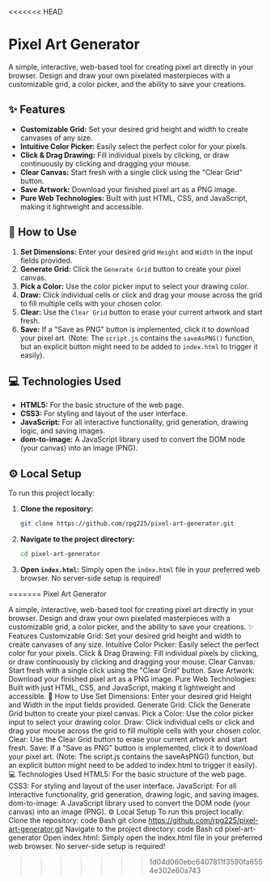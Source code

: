<<<<<<< HEAD
# Pixel Art Generator

A simple, interactive, web-based tool for creating pixel art directly in your browser. Design and draw your own pixelated masterpieces with a customizable grid, a color picker, and the ability to save your creations.

## ✨ Features

*   **Customizable Grid:** Set your desired grid height and width to create canvases of any size.
*   **Intuitive Color Picker:** Easily select the perfect color for your pixels.
*   **Click & Drag Drawing:** Fill individual pixels by clicking, or draw continuously by clicking and dragging your mouse.
*   **Clear Canvas:** Start fresh with a single click using the "Clear Grid" button.
*   **Save Artwork:** Download your finished pixel art as a PNG image.
*   **Pure Web Technologies:** Built with just HTML, CSS, and JavaScript, making it lightweight and accessible.

## 🚀 How to Use

1.  **Set Dimensions:** Enter your desired grid `Height` and `Width` in the input fields provided.
2.  **Generate Grid:** Click the `Generate Grid` button to create your pixel canvas.
3.  **Pick a Color:** Use the color picker input to select your drawing color.
4.  **Draw:** Click individual cells or click and drag your mouse across the grid to fill multiple cells with your chosen color.
5.  **Clear:** Use the `Clear Grid` button to erase your current artwork and start fresh.
6.  **Save:** If a "Save as PNG" button is implemented, click it to download your pixel art. (Note: The `script.js` contains the `saveAsPNG()` function, but an explicit button might need to be added to `index.html` to trigger it easily).

## 💻 Technologies Used

*   **HTML5:** For the basic structure of the web page.
*   **CSS3:** For styling and layout of the user interface.
*   **JavaScript:** For all interactive functionality, grid generation, drawing logic, and saving images.
*   **dom-to-image:** A JavaScript library used to convert the DOM node (your canvas) into an image (PNG).

## ⚙️ Local Setup

To run this project locally:

1.  **Clone the repository:**
    ```bash
    git clone https://github.com/rpg225/pixel-art-generator.git
    ```
2.  **Navigate to the project directory:**
    ```bash
    cd pixel-art-generator
    ```
3.  **Open `index.html`:** Simply open the `index.html` file in your preferred web browser. No server-side setup is required!

=======
Pixel Art Generator

A simple, interactive, web-based tool for creating pixel art directly in your browser. Design and draw your own pixelated masterpieces with a customizable grid, a color picker, and the ability to save your creations.
✨ Features
Customizable Grid: Set your desired grid height and width to create canvases of any size.
Intuitive Color Picker: Easily select the perfect color for your pixels.
Click & Drag Drawing: Fill individual pixels by clicking, or draw continuously by clicking and dragging your mouse.
Clear Canvas: Start fresh with a single click using the "Clear Grid" button.
Save Artwork: Download your finished pixel art as a PNG image.
Pure Web Technologies: Built with just HTML, CSS, and JavaScript, making it lightweight and accessible.
🚀 How to Use
Set Dimensions: Enter your desired grid Height and Width in the input fields provided.
Generate Grid: Click the Generate Grid button to create your pixel canvas.
Pick a Color: Use the color picker input to select your drawing color.
Draw: Click individual cells or click and drag your mouse across the grid to fill multiple cells with your chosen color.
Clear: Use the Clear Grid button to erase your current artwork and start fresh.
Save: If a "Save as PNG" button is implemented, click it to download your pixel art. (Note: The script.js contains the saveAsPNG() function, but an explicit button might need to be added to index.html to trigger it easily).
💻 Technologies Used
HTML5: For the basic structure of the web page.
CSS3: For styling and layout of the user interface.
JavaScript: For all interactive functionality, grid generation, drawing logic, and saving images.
dom-to-image: A JavaScript library used to convert the DOM node (your canvas) into an image (PNG).
⚙️ Local Setup
To run this project locally:
Clone the repository:
code
Bash
git clone https://github.com/rpg225/pixel-art-generator.git
Navigate to the project directory:
code
Bash
cd pixel-art-generator
Open index.html: Simply open the index.html file in your preferred web browser. No server-side setup is required!
>>>>>>> 1d04d060ebc6407811f3590fa6554e302e60a743
